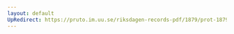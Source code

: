 ```yaml
---
layout: default
UpRedirect: https://pruto.im.uu.se/riksdagen-records-pdf/1879/prot-1879--ak--017.pdf
---
```

